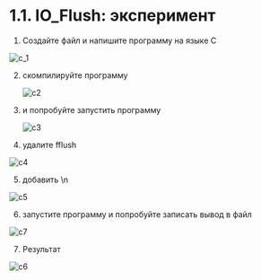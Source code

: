 # 1.1. IO_Flush: эксперимент

1. Создайте файл и напишите программу на языке C

![c_1](https://github.com/user-attachments/assets/b91859fe-66ea-4500-86ca-8f09d04c48d2)


2. скомпилируйте программу

   ![c2](https://github.com/user-attachments/assets/aacf2c34-2251-4e38-b303-b8cf5dc86869)

   
3. и попробуйте запустить программу
   
   ![c3](https://github.com/user-attachments/assets/542c8b13-a429-449a-a85c-9a64b57e1223)


4. удалите fflush
   
  ![c4](https://github.com/user-attachments/assets/50e64188-170b-422c-baf9-a9861927364a)


5. добавить \n

 ![c5](https://github.com/user-attachments/assets/8f47d387-c1ff-4eb4-beae-244772bf45df)

   
6. запустите программу и попробуйте записать вывод в файл

 ![c7](https://github.com/user-attachments/assets/906411e0-5d87-4004-b0f5-50e1080efa15)



7. Результат

![c6](https://github.com/user-attachments/assets/2d07bd0a-9eda-4598-a78e-4d5fa0817fb5)



